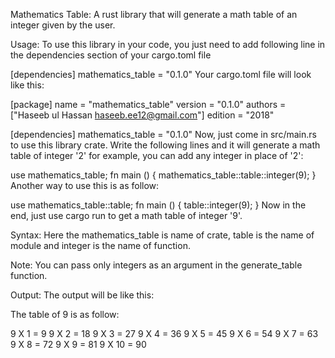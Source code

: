 Mathematics Table:
A rust library that will generate a math table of an integer given by the user.

Usage:
To use this library in your code, you just need to add following line in the dependencies section of your cargo.toml file

[dependencies]
mathematics_table = "0.1.0"
Your cargo.toml file will look like this:

[package]
name = "mathematics_table"
version = "0.1.0"
authors = ["Haseeb ul Hassan <haseeb.ee12@gmail.com>"]
edition = "2018"

[dependencies]
mathematics_table = "0.1.0"
Now, just come in src/main.rs to use this library crate. Write the following lines and it will generate a math table of integer '2' for example, you can add any integer in place of '2':

use mathematics_table;
fn main () {
   mathematics_table::table::integer(9);
}
Another way to use this is as follow:

use mathematics_table::table;
fn main () {
   table::integer(9);
}
Now in the end, just use cargo run to get a math table of integer '9'.

Syntax:
Here the mathematics_table is name of crate, table is the name of module and integer is the name of function.

Note:
You can pass only integers as an argument in the generate_table function.

Output:
The output will be like this:

The table of 9 is as follow:

9 X 1 = 9
9 X 2 = 18
9 X 3 = 27
9 X 4 = 36
9 X 5 = 45
9 X 6 = 54
9 X 7 = 63
9 X 8 = 72
9 X 9 = 81
9 X 10 = 90

